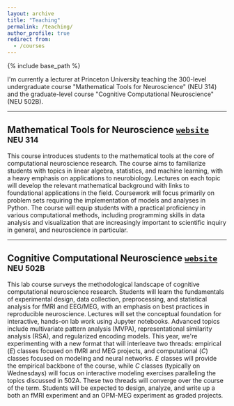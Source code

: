 ```yaml
---
layout: archive
title: "Teaching"
permalink: /teaching/
author_profile: true
redirect from:
  - /courses
---
```


{% include base_path %}

I'm currently a lecturer at Princeton University teaching the 300-level undergraduate course "Mathematical Tools for Neuroscience" (NEU 314) and the graduate-level course "Cognitive Computational Neuroscience" (NEU 502B).

---

## Mathematical Tools for Neuroscience [`website`](https://snastase.github.io/teaching/neu314)<br><sup>NEU 314</sup>

This course introduces students to the mathematical tools at the core of computational neuroscience research. The course aims to familiarize students with topics in linear algebra, statistics, and machine learning, with a heavy emphasis on applications to neurobiology. Lectures on each topic will develop the relevant mathematical background with links to foundational applications in the field. Coursework will focus primarily on problem sets requiring the implementation of models and analyses in Python. The course will equip students with a practical proficiency in various computational methods, including programming skills in data analysis and visualization that are increasingly important to scientific inquiry in general, and neuroscience in particular.

---

## Cognitive Computational Neuroscience [`website`](http://snastase.github.io/teaching/neu502b)<br><sup>NEU 502B</sup>

This lab course surveys the methodological landscape of cognitive computational neuroscience research. Students will learn the fundamentals of experimental design, data collection, preprocessing, and statistical analysis for fMRI and EEG/MEG, with an emphasis on best practices in reproducible neuroscience. Lectures will set the conceptual foundation for interactive, hands-on lab work using Jupyter notebooks. Advanced topics include multivariate pattern analysis (MVPA), representational similarity analysis (RSA), and regularized encoding models. This year, we're experimenting with a new format that will interleave two threads: empirical (*E*) classes focused on fMRI and MEG projects, and computational (*C*) classes focused on modeling and neural networks. *E* classes will provide the empirical backbone of the course, while *C* classes (typically on Wednesdays) will focus on interactive modeling exercises paralleling the topics discussed in 502A. These two threads will converge over the course of the term. Students will be expected to design, analyze, and write up a both an fMRI experiment and an OPM-MEG experiment as graded projects.

